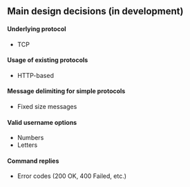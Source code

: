 ## Main design decisions (in development)
#### Underlying protocol
- TCP
#### Usage of existing protocols
- HTTP-based
#### Message delimiting for simple protocols
- Fixed size messages
#### Valid username options
- Numbers
- Letters
#### Command replies
- Error codes (200 OK, 400 Failed, etc.)
